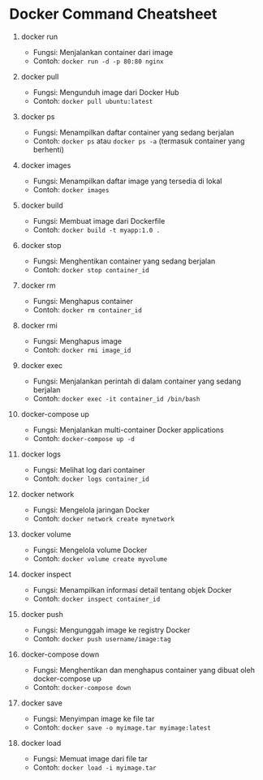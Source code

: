# Docker Command Cheatsheet

1. docker run
   - Fungsi: Menjalankan container dari image
   - Contoh: `docker run -d -p 80:80 nginx`

2. docker pull
   - Fungsi: Mengunduh image dari Docker Hub
   - Contoh: `docker pull ubuntu:latest`

3. docker ps
   - Fungsi: Menampilkan daftar container yang sedang berjalan
   - Contoh: `docker ps` atau `docker ps -a` (termasuk container yang berhenti)

4. docker images
   - Fungsi: Menampilkan daftar image yang tersedia di lokal
   - Contoh: `docker images`

5. docker build
   - Fungsi: Membuat image dari Dockerfile
   - Contoh: `docker build -t myapp:1.0 .`

6. docker stop
   - Fungsi: Menghentikan container yang sedang berjalan
   - Contoh: `docker stop container_id`

7. docker rm
   - Fungsi: Menghapus container
   - Contoh: `docker rm container_id`

8. docker rmi
   - Fungsi: Menghapus image
   - Contoh: `docker rmi image_id`

9. docker exec
   - Fungsi: Menjalankan perintah di dalam container yang sedang berjalan
   - Contoh: `docker exec -it container_id /bin/bash`

10. docker-compose up
    - Fungsi: Menjalankan multi-container Docker applications
    - Contoh: `docker-compose up -d`

11. docker logs
    - Fungsi: Melihat log dari container
    - Contoh: `docker logs container_id`

12. docker network
    - Fungsi: Mengelola jaringan Docker
    - Contoh: `docker network create mynetwork`

13. docker volume
    - Fungsi: Mengelola volume Docker
    - Contoh: `docker volume create myvolume`

14. docker inspect
    - Fungsi: Menampilkan informasi detail tentang objek Docker
    - Contoh: `docker inspect container_id`

15. docker push
    - Fungsi: Mengunggah image ke registry Docker
    - Contoh: `docker push username/image:tag`

16. docker-compose down
    - Fungsi: Menghentikan dan menghapus container yang dibuat oleh docker-compose up
    - Contoh: `docker-compose down`

17. docker save
    - Fungsi: Menyimpan image ke file tar
    - Contoh: `docker save -o myimage.tar myimage:latest`

18. docker load
    - Fungsi: Memuat image dari file tar
    - Contoh: `docker load -i myimage.tar`
